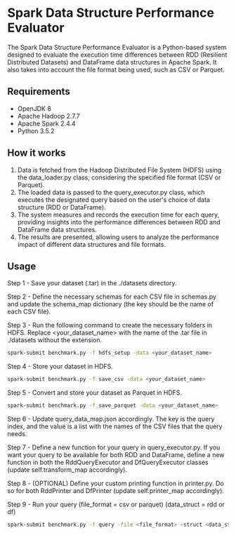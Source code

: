 # Spark Data Structure Performance Evaluator

The Spark Data Structure Performance Evaluator is a Python-based system designed to evaluate the execution time differences between RDD (Resilient Distributed Datasets) and DataFrame data structures in Apache Spark. It also takes into account the file format being used, such as CSV or Parquet.

## Requirements

- OpenJDK 8
- Apache Hadoop 2.7.7
- Apache Spark 2.4.4
- Python 3.5.2

## How it works

1. Data is fetched from the Hadoop Distributed File System (HDFS) using the data_loader.py class, considering the specified file format (CSV or Parquet).
2. The loaded data is passed to the query_executor.py class, which executes the designated query based on the user's choice of data structure (RDD or DataFrame).
3. The system measures and records the execution time for each query, providing insights into the performance differences between RDD and DataFrame data structures.
4. The results are presented, allowing users to analyze the performance impact of different data structures and file formats.

## Usage
Step 1 - Save your dataset (.tar) in the ./datasets directory.

Step 2 - Define the necessary schemas for each CSV file in schemas.py and update the schema_map dictionary (the key should be the name of each CSV file).

Step 3 - Run the following command to create the necessary folders in HDFS. Replace <your_dataset_name> with the name of the .tar file in ./datasets without the extension.
```bash
spark-submit benchmark.py -f hdfs_setup -data <your_dataset_name>
```

Step 4 - Store your dataset in HDFS.
```bash
spark-submit benchmark.py -f save_csv -data <your_dataset_name>
```

Step 5 - Convert and store your dataset as Parquet in HDFS.
```bash
spark-submit benchmark.py -f save_parquet -data <your_dataset_name>
```

Step 6 - Update query_data_map.json accordingly. The key is the query index, and the value is a list with the names of the CSV files that the query needs.

Step 7 - Define a new function for your query in query_executor.py. If you want your query to be available for both RDD and DataFrame, define a new function in both the RddQueryExecutor and DfQueryExecutor classes (update self.transform_map accordingly).

Step 8 - (OPTIONAL) Define your custom printing function in printer.py. Do so for both RddPrinter and DfPrinter (update self.printer_map accordingly).

Step 9 - Run your query (file_format = csv or parquet) (data_struct = rdd or df)
```bash
spark-submit benchmark.py -f query -file <file_format> -struct <data_struct> -idx_q <index_query> -data <your_dataset_name> -v 1
```
